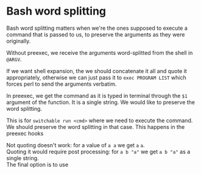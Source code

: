 # Bash word splitting

Bash word splitting matters when we're the ones supposed to execute a command
that is passed to us, to preserve the arguments as they were originally.

Without preexec, we receive the arguments word-splitted from the shell in
`@ARGV`.

If we want shell expansion, the we should concatenate it all and quote it
appropriately, otherwise we can just pass it to `exec PROGRAM LIST` which
forces perl to send the arguments verbatim.

In preexec, we get the command as it is typed in terminal through the `$1`
argument of the function. It is a single string. We would like to preserve the word splitting.

This is for `switchable run <cmd>` where we need to execute the command. We
should preserve the word splitting in that case. This happens in the preexec
hooks

Not quoting doesn't work: for a value of `a a` we get `a` `a`.  
Quoting it would require post processing: for `a b "a"` we get `a b "a"`
as a single string.  
The final option is to use 

